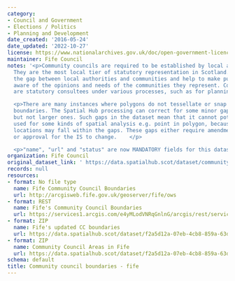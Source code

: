 ```yaml
---
category:
- Council and Government
- Elections / Politics
- Planning and Development
date_created: '2016-05-24'
date_updated: '2022-10-27'
license: https://www.nationalarchives.gov.uk/doc/open-government-licence/version/3/
maintainer: Fife Council
notes: '<p>Community councils are required to be established by local authorities.
  They are the most local tier of statutory representation in Scotland. They bridge
  the gap between local authorities and communities and help to make public bodies
  aware of the opinions and needs of the communities they represent. Community councils
  are statutory consultees under various processes, such as for planning applications.</p>

  <p>There are many instances where polygons do not tessellate or snap to local authority
  boundaries. The Spatial Hub processing can correct for some minor gap errors (&lt;5m)
  but not larger ones. Such gaps in the dataset mean that it cannot potentially be
  used for some kinds of spatial analysis e.g. point in polygon, because some point
  locations may fall within the gaps. These gaps either require amendment at source
  or approval for the IS to change.    </p>

  <p>"name", "url" and "status" are now MANDATORY fields for this dataset.                                                                                                                                                                                                                                                                                                                                                                                                                                                                                                                                                                                                                                                                                                                                                                                                                                                                                                                                                                                                                                                                                                                                                                                                                                                                                                                                                                                                                                                                                                                                                                                                                           </p>'
organization: Fife Council
original_dataset_link: ' https://data.spatialhub.scot/dataset/community_council_boundaries-fi'
records: null
resources:
- format: No file type
  name: Fife Community Council Boundaries
  url: http://arcgisweb.fife.gov.uk/geoserver/fife/ows
- format: REST
  name: Fife's Community Council Boundaries
  url: https://services1.arcgis.com/e4yMLodVNRqGnlnG/arcgis/rest/services/CommunityCouncilAreas_Mar2021/FeatureServer
- format: ZIP
  name: Fife's updated CC boundaries
  url: https://data.spatialhub.scot/dataset/f2a5d12a-07eb-4cb8-859a-63dbcb29e6cb/resource/c450fc20-a9fa-4814-a701-12ebed9a2c8e/download/fife-cc.zip
- format: ZIP
  name: Community Council Areas in Fife
  url: https://data.spatialhub.scot/dataset/f2a5d12a-07eb-4cb8-859a-63dbcb29e6cb/resource/4f8d1c3b-d552-4dfa-afbc-917debc6dde1/download/fife_community_councils.zip
schema: default
title: Community council boundaries - fife
---
```

